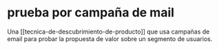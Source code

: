 # prueba por campaña de mail
Una [[tecnica-de-descubrimiento-de-producto]] que usa campañas de email para probar la propuesta de valor sobre un segmento de usuarios.
